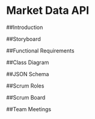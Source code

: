 # Market Data API

##Introduction

##Storyboard

##Functional Requirements

##Class Diagram

##JSON Schema

##Scrum Roles

##Scrum Board

##Team Meetings

